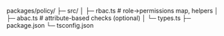 packages/policy/
├─ src/
│  ├─ rbac.ts              # role→permissions map, helpers
│  ├─ abac.ts              # attribute-based checks (optional)
│  └─ types.ts
├─ package.json
└─ tsconfig.json
